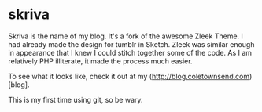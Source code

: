 skriva
======

Skriva is the name of my blog. It's a fork of the awesome Zleek Theme. I had already made the design for tumblr in Sketch. Zleek was similar enough in appearance that I knew I could stitch together some of the code. As I am relatively PHP illiterate, it made the process much easier.

To see what it looks like, check it out at my (http://blog.coletownsend.com)[blog].

This is my first time using git, so be wary.
